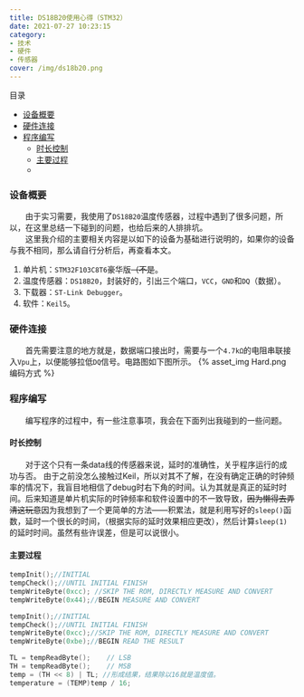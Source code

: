 ```yaml
---
title: DS18B20使用心得（STM32）
date: 2021-07-27 10:23:15
category:
- 技术
- 硬件
- 传感器
cover: /img/ds18b20.png
---
```

目录
- [设备概要](#设备概要)
- [硬件连接](#硬件连接)
- [程序编写](#程序编写)
  - [时长控制](#时长控制)
  - [主要过程](#主要过程)
  - [](#)

### 设备概要  

　　由于实习需要，我使用了`DS18B20`温度传感器，过程中遇到了很多问题，所以，在这里总结一下碰到的问题，也给后来的人排排坑。  
　　这里我介绍的主要相关内容是以如下的设备为基础进行说明的，如果你的设备与我不相同，那么请自行分析后，再查看本文。
1. 单片机：`STM32F103C8T6`豪华版~~（不是~~。
2. 温度传感器：`DS18B20`，封装好的，引出三个端口，`VCC`，`GND`和`DQ`（数据）。
3. 下载器：`ST-Link Debugger`。
4. 软件：`Keil5`。
### 硬件连接
　　首先需要注意的地方就是，数据端口接出时，需要与一个`4.7kΩ`的电阻串联接入`Vpu`上，以便能够拉低`DQ`信号。电路图如下图所示。
{% asset_img Hard.png 编码方式 %}
### 程序编写 
　　编写程序的过程中，有一些注意事项，我会在下面列出我碰到的一些问题。
#### 时长控制
　　对于这个只有一条data线的传感器来说，延时的准确性，关乎程序运行的成功与否。
由于之前没怎么接触过Keil，所以对其不了解，在没有确定正确的时钟频率的情况下，我盲目地相信了debug时右下角的时间。认为其就是真正的延时时间。后来知道是单片机实际的时钟频率和软件设置中的不一致导致，~~因为懒得去弄清这玩意~~因为我想到了一个更简单的方法——积累法，就是利用写好的`sleep()`函数，延时一个很长的时间，（根据实际的延时效果相应更改），然后计算`sleep(1)`的延时时间。虽然有些许误差，但是可以说很小。  
#### 主要过程
```c
tempInit();//INITIAL
tempCheck();//UNTIL INITIAL FINISH
tempWriteByte(0xcc); //SKIP THE ROM, DIRECTLY MEASURE AND CONVERT
tempWriteByte(0x44);//BEGIN MEASURE AND CONVERT

tempInit();//INITIAL
tempCheck();//UNTIL INITIAL FINISH
tempWriteByte(0xcc);//SKIP THE ROM, DIRECTLY MEASURE AND CONVERT
tempWriteByte(0xbe);//BEGIN READ THE RESULT

TL = tempReadByte(); 	// LSB   
TH = tempReadByte(); 	// MSB  
temp = (TH << 8) | TL; //形成结果，结果除以16就是温度值。
temperature = (TEMP)temp / 16;
```
#### 